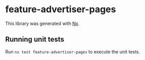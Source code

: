 # feature-advertiser-pages

This library was generated with [Nx](https://nx.dev).

## Running unit tests

Run `nx test feature-advertiser-pages` to execute the unit tests.
